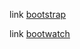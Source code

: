 
link [bootstrap](https://getbootstrap.com/docs/5.3/getting-started/introduction/)

link [bootwatch](https://bootswatch.com/)
